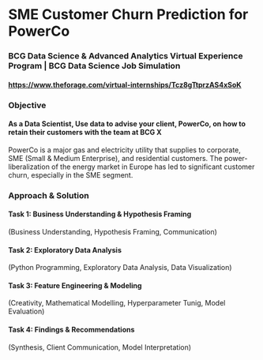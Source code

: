 # SME Customer Churn Prediction for PowerCo
### BCG Data Science & Advanced Analytics Virtual Experience Program | BCG Data Science Job Simulation
#### https://www.theforage.com/virtual-internships/Tcz8gTtprzAS4xSoK

### Objective
#### As a Data Scientist, Use data to advise your client, PowerCo, on how to retain their customers with the team at BCG X
PowerCo is a major gas and electricity utility that supplies to corporate, SME (Small & Medium Enterprise), and residential customers. The power-liberalization of the energy market in Europe has led to significant customer churn, especially in the SME segment.

### Approach & Solution
#### Task 1: Business Understanding & Hypothesis Framing
(Business Understanding, Hypothesis Framing, Communication)

#### Task 2: Exploratory Data Analysis
(Python Programming, Exploratory Data Analysis, Data Visualization)

#### Task 3: Feature Engineering & Modeling
(Creativity, Mathematical Modelling, Hyperparameter Tunig, Model Evaluation)

#### Task 4: Findings & Recommendations
(Synthesis, Client Communication, Model Interpretation)



